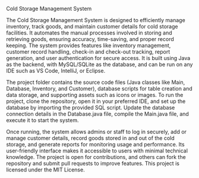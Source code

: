 Cold Storage Management System

The Cold Storage Management System is designed to efficiently manage inventory, track goods, and maintain customer details for cold storage facilities. It automates the manual processes involved in storing and retrieving goods, ensuring accuracy, time-saving, and proper record keeping. The system provides features like inventory management, customer record handling, check-in and check-out tracking, report generation, and user authentication for secure access. It is built using Java as the backend, with MySQL/SQLite as the database, and can be run on any IDE such as VS Code, IntelliJ, or Eclipse.

The project folder contains the source code files (Java classes like Main, Database, Inventory, and Customer), database scripts for table creation and data storage, and supporting assets such as icons or images. To run the project, clone the repository, open it in your preferred IDE, and set up the database by importing the provided SQL script. Update the database connection details in the Database.java file, compile the Main.java file, and execute it to start the system.

Once running, the system allows admins or staff to log in securely, add or manage customer details, record goods stored in and out of the cold storage, and generate reports for monitoring usage and performance. Its user-friendly interface makes it accessible to users with minimal technical knowledge. The project is open for contributions, and others can fork the repository and submit pull requests to improve features. This project is licensed under the MIT License.
